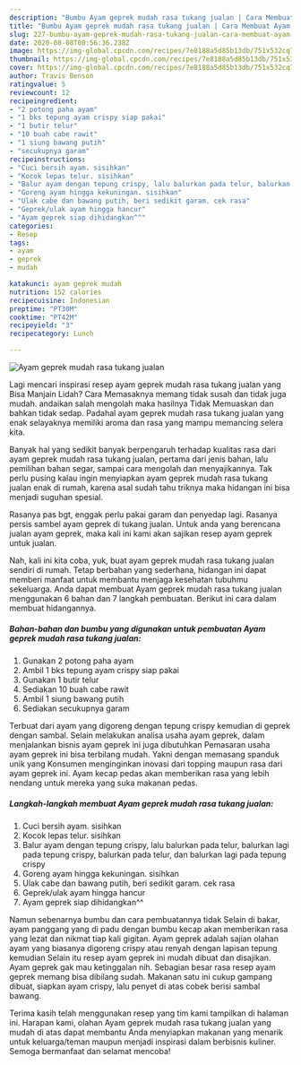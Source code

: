 ```yaml
---
description: "Bumbu Ayam geprek mudah rasa tukang jualan | Cara Membuat Ayam geprek mudah rasa tukang jualan Yang Enak dan Simpel"
title: "Bumbu Ayam geprek mudah rasa tukang jualan | Cara Membuat Ayam geprek mudah rasa tukang jualan Yang Enak dan Simpel"
slug: 227-bumbu-ayam-geprek-mudah-rasa-tukang-jualan-cara-membuat-ayam-geprek-mudah-rasa-tukang-jualan-yang-enak-dan-simpel
date: 2020-08-08T00:56:36.238Z
image: https://img-global.cpcdn.com/recipes/7e8188a5d85b13db/751x532cq70/ayam-geprek-mudah-rasa-tukang-jualan-foto-resep-utama.jpg
thumbnail: https://img-global.cpcdn.com/recipes/7e8188a5d85b13db/751x532cq70/ayam-geprek-mudah-rasa-tukang-jualan-foto-resep-utama.jpg
cover: https://img-global.cpcdn.com/recipes/7e8188a5d85b13db/751x532cq70/ayam-geprek-mudah-rasa-tukang-jualan-foto-resep-utama.jpg
author: Travis Benson
ratingvalue: 5
reviewcount: 12
recipeingredient:
- "2 potong paha ayam"
- "1 bks tepung ayam crispy siap pakai"
- "1 butir telur"
- "10 buah cabe rawit"
- "1 siung bawang putih"
- "secukupnya garam"
recipeinstructions:
- "Cuci bersih ayam. sisihkan"
- "Kocok lepas telur. sisihkan"
- "Balur ayam dengan tepung crispy, lalu balurkan pada telur, balurkan lagi pada tepung crispy, balurkan pada telur, dan balurkan lagi pada tepung crispy"
- "Goreng ayam hingga kekuningan. sisihkan"
- "Ulak cabe dan bawang putih, beri sedikit garam. cek rasa"
- "Geprek/ulak ayam hingga hancur"
- "Ayam geprek siap dihidangkan^^"
categories:
- Resep
tags:
- ayam
- geprek
- mudah

katakunci: ayam geprek mudah 
nutrition: 152 calories
recipecuisine: Indonesian
preptime: "PT30M"
cooktime: "PT42M"
recipeyield: "3"
recipecategory: Lunch

---
```



![Ayam geprek mudah rasa tukang jualan](https://img-global.cpcdn.com/recipes/7e8188a5d85b13db/751x532cq70/ayam-geprek-mudah-rasa-tukang-jualan-foto-resep-utama.jpg)

Lagi mencari inspirasi resep ayam geprek mudah rasa tukang jualan yang Bisa Manjain Lidah? Cara Memasaknya memang tidak susah dan tidak juga mudah. andaikan salah mengolah maka hasilnya Tidak Memuaskan dan bahkan tidak sedap. Padahal ayam geprek mudah rasa tukang jualan yang enak selayaknya memiliki aroma dan rasa yang mampu memancing selera kita.

Banyak hal yang sedikit banyak berpengaruh terhadap kualitas rasa dari ayam geprek mudah rasa tukang jualan, pertama dari jenis bahan, lalu pemilihan bahan segar, sampai cara mengolah dan menyajikannya. Tak perlu pusing kalau ingin menyiapkan ayam geprek mudah rasa tukang jualan enak di rumah, karena asal sudah tahu triknya maka hidangan ini bisa menjadi suguhan spesial.

Rasanya pas bgt, enggak perlu pakai garam dan penyedap lagi. Rasanya persis sambel ayam geprek di tukang jualan. Untuk anda yang berencana jualan ayam geprek, maka kali ini kami akan sajikan resep ayam geprek untuk jualan.


Nah, kali ini kita coba, yuk, buat ayam geprek mudah rasa tukang jualan sendiri di rumah. Tetap berbahan yang sederhana, hidangan ini dapat memberi manfaat untuk membantu menjaga kesehatan tubuhmu sekeluarga. Anda dapat membuat Ayam geprek mudah rasa tukang jualan menggunakan 6 bahan dan 7 langkah pembuatan. Berikut ini cara dalam membuat hidangannya.

<!--inarticleads1-->

##### Bahan-bahan dan bumbu yang digunakan untuk pembuatan Ayam geprek mudah rasa tukang jualan:

1. Gunakan 2 potong paha ayam
1. Ambil 1 bks tepung ayam crispy siap pakai
1. Gunakan 1 butir telur
1. Sediakan 10 buah cabe rawit
1. Ambil 1 siung bawang putih
1. Sediakan secukupnya garam


Terbuat dari ayam yang digoreng dengan tepung crispy kemudian di geprek dengan sambal. Selain melakukan analisa usaha ayam geprek, dalam menjalankan bisnis ayam geprek ini juga dibutuhkan Pemasaran usaha ayam geprek ini bisa terbilang mudah. Yakni dengan memasang spanduk unik yang Konsumen menginginkan inovasi dari topping maupun rasa dari ayam geprek ini. Ayam kecap pedas akan memberikan rasa yang lebih nendang untuk mereka yang suka makanan pedas. 

<!--inarticleads2-->

##### Langkah-langkah membuat Ayam geprek mudah rasa tukang jualan:

1. Cuci bersih ayam. sisihkan
1. Kocok lepas telur. sisihkan
1. Balur ayam dengan tepung crispy, lalu balurkan pada telur, balurkan lagi pada tepung crispy, balurkan pada telur, dan balurkan lagi pada tepung crispy
1. Goreng ayam hingga kekuningan. sisihkan
1. Ulak cabe dan bawang putih, beri sedikit garam. cek rasa
1. Geprek/ulak ayam hingga hancur
1. Ayam geprek siap dihidangkan^^


Namun sebenarnya bumbu dan cara pembuatannya tidak Selain di bakar, ayam panggang yang di padu dengan bumbu kecap akan memberikan rasa yang lezat dan nikmat tiap kali gigitan. Ayam geprek adalah sajian olahan ayam yang biasanya digoreng crispy atau renyah dengan lapisan tepung kemudian Selain itu resep ayam geprek ini mudah dibuat dan disajikan. Ayam geprek gak mau ketinggalan nih. Sebagian besar rasa resep ayam geprek memang bisa dibilang sudah. Makanan satu ini cukup gampang dibuat, siapkan ayam crispy, lalu penyet di atas cobek berisi sambal bawang. 

Terima kasih telah menggunakan resep yang tim kami tampilkan di halaman ini. Harapan kami, olahan Ayam geprek mudah rasa tukang jualan yang mudah di atas dapat membantu Anda menyiapkan makanan yang menarik untuk keluarga/teman maupun menjadi inspirasi dalam berbisnis kuliner. Semoga bermanfaat dan selamat mencoba!
